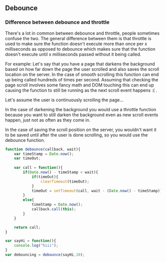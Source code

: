Debounce
-------

### Difference between debounce and throttle

There's a lot in common between debounce and throttle, people sometimes confuse the two. The general difference between them is that throttle is used to make sure the function doesn't execute more than once per x milliseconds as opposed to debounce which makes sure that the function doesn't execute until x milliseconds passed without it being called.

For example: Let's say that you have a page that darkens the background based on how far down the page the user scrolled and also saves the scroll location on the server. In the case of smooth scrolling this function can end up being called hundreds of times per second. Assuming that checking the page scroll involves some fancy math and DOM touching this can end up causing the function to still be running as the next scroll event happens :( .

Let's assume the user is continuously scrolling the page...

In the case of darkening the background you would use a throttle function because you want to still darken the background even as new scroll events happen, just not as often as they come in.

In the case of saving the scroll position on the server, you wouldn't want it to be saved until after the user is done scrolling, so you would use the debounce function.

```javascript
function debounce(callback, wait){
    var timeStamp = Date.now();
    var timeOut;
    
    var call = function(){
        if(Date.now() - timeStamp < wait){
            if(timeOut){
                clearTimeout(timeOut);
            }
            timeOut = setTimeout(call, wait - (Date.now() - timeStamp));
        }
        else{
            timeStamp = Date.now();
            callback.call(this);
        }
    }

    return call;
}

var sayHi = function(){
    console.log("hiii");
}
var debouncing = debounce(sayHi,10);
```
